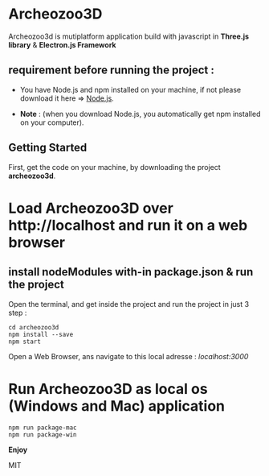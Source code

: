 # Archeozoo3D

Archeozoo3d is mutiplatform application build with javascript in **Three.js library** & **Electron.js Framework**

## requirement before running the project :

* You have Node.js and npm installed on your machine, if not please download it here => [Node.js](https://nodejs.org/en/).

* **Note** : (when you download Node.js, you automatically get npm installed on your computer).

## Getting Started

First, get the code on your machine, by downloading the project **archeozoo3d**.

# Load Archeozoo3D over http://localhost and run it on a web browser

## install nodeModules with-in package.json & run the project

Open the terminal, and get inside the project and run the project in just 3 step :  
```
cd archeozoo3d
npm install --save
npm start
```
Open a Web Browser, ans navigate to this local adresse :  _localhost:3000_

# Run Archeozoo3D as local os (Windows and Mac) application 
```
npm run package-mac 
npm run package-win
```


**Enjoy**


MIT
